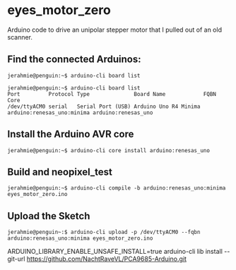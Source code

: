 # eyes_motor_zero

Arduino code to drive an unipolar stepper motor that I pulled out of an old scanner.

## Find the connected Arduinos:
```console
jerahmie@penguin:~$ arduino-cli board list

jerahmie@penguin:~$ arduino-cli board list
Port         Protocol Type              Board Name            FQBN            Core
/dev/ttyACM0 serial   Serial Port (USB) Arduino Uno R4 Minima arduino:renesas_uno:minima arduino:renesas_uno
```
## Install the Arduino AVR core
```console
jerahmie@penguin:~$ arduino-cli core install arduino:renesas_uno
```

## Build and neopixel_test
```console 
jerahmie@penguin:~$ arduino-cli compile -b arduino:renesas_uno:minima eyes_motor_zero.ino
```


## Upload the Sketch
```console
jerahmie@penguin~:$ arduino-cli upload -p /dev/ttyACM0 --fqbn arduino:renesas_uno:minima eyes_motor_zero.ino
```

ARDUINO_LIBRARY_ENABLE_UNSAFE_INSTALL=true arduino-cli lib install --git-url https://github.com/NachtRaveVL/PCA9685-Arduino.git
